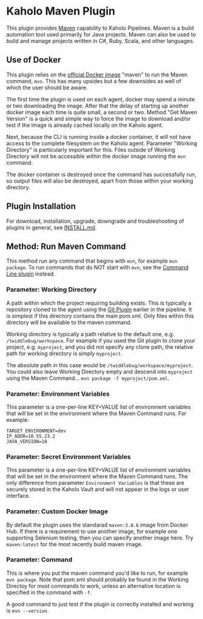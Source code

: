 # Kaholo Maven Plugin
This plugin provides [Maven](https://maven.apache.org/) capability to Kaholo Pipelines. Maven is a build automation tool used primarily for Java projects. Maven can also be used to build and manage projects written in C#, Ruby, Scala, and other languages.

## Use of Docker
This plugin relies on the [official Docker image](https://hub.docker.com/_/maven) "maven" to run the Maven command, `mvn`. This has many upsides but a few downsides as well of which the user should be aware.

The first time the plugin is used on each agent, docker may spend a minute or two downloading the image. After that the delay of starting up another docker image each time is quite small, a second or two. Method "Get Maven Version" is a quick and simple way to force the image to download and/or test if the image is already cached locally on the Kaholo agent.

Next, because the CLI is running inside a docker container, it will not have access to the complete filesystem on the Kaholo agent. Parameter "Working Directory" is particularly important for this. Files outside of Working Directory will not be accessible within the docker image running the `mvn` command.

The docker container is destroyed once the command has successfully run, so output files will also be destroyed, apart from those within your working directory.

## Plugin Installation
For download, installation, upgrade, downgrade and troubleshooting of plugins in general, see [INSTALL.md](./INSTALL.md).

## Method: Run Maven Command
This method run any command that begins with `mvn`, for example `mvn package`. To run commands that do NOT start with `mvn`, see the [Command Line plugin](https://github.com/Kaholo/kaholo-plugin-cmd) instead.

### Parameter: Working Directory
A path within which the project requiring building exists. This is typically a repository cloned to the agent using the [Git Plugin](https://github.com/Kaholo/kaholo-plugin-git) earlier in the pipeline. It is simplest if this directory contains the main pom.xml. Only files within this directory will be available to the maven command.

Working directory is typically a path relative to the default one, e.g. `/twiddlebug/workspace`. For example if you used the Git plugin to clone your project, e.g. `myproject`, and you did not specify any clone path, the relative path for working directory is simply `myproject`.

The absolute path in this case would be `/twiddlebug/workspace/myproject`. You could also leave Working Directory empty and descend into `myproject` using the Maven Command... `mvn package -f myproject/pom.xml`.

### Parameter: Environment Variables
This parameter is a one-per-line KEY=VALUE list of environment variables that will be set in the environment where the Maven Command runs. For example:

    TARGET_ENVIRONMENT=dev
    IP_ADDR=10.55.23.2
    JAVA_VERSION=18

### Parameter: Secret Environment Variables
This parameter is a one-per-line KEY=VALUE list of environment variables that will be set in the environment where the Maven Command runs. The only difference from parameter `Environment Variables` is that these are securely stored in the Kaholo Vault and will not appear in the logs or user interface.

### Parameter: Custom Docker Image
By default the plugin uses the standarad `maven:3.8.6` image from Docker Hub. If there is a requirement to use another image, for example one supporting Selenium testing, then you can specify another image here. Try `maven:latest` for the most recently build maven image.

### Parameter: Command
This is where you put the maven command you'd like to run, for example `mvn package`. Note that pom.xml should probably be found in the Working Directoy for most commands to work, unless an alternative location is specified in the command with `-f`.

A good command to just test if the plugin is correctly installed and working is `mvn --version`.
